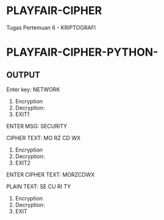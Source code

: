 # PLAYFAIR-CIPHER
Tugas Pertemuan 6 - KRIPTOGRAFI

# PLAYFAIR-CIPHER-PYTHON-



## OUTPUT

Enter key: NETWORK

 1. Encryption 
 2. Decryption: 
 3. EXIT1

ENTER MSG: SECURITY

CIPHER TEXT: MO RZ CD WX 

1. Encryption 
2. Decryption: 
3. EXIT2

ENTER CIPHER TEXT: MORZCDWX

PLAIN TEXT: SE CU RI TY 
 1. Encryption 
 2. Decryption: 
 3. EXIT

